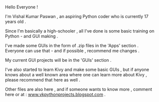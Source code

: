 Hello Everyone !

I'm Vishal Kumar Paswan , an aspiring Python coder who is currently 17 years old . 

Since I'm basically a high-schooler , all I've done is some basic training on Python - and GUI making . 

I've made some GUIs in the form of .zip files in the 'Apps' section . Everyone can use that - and if possible , recommend me changes .

My current GUI projects will be in the 'GUIs' section .

I've also started to learn Kivy and make some basic GUIs , but if anyone knows about a well known area where one can learn more about Kivy , please recommend that here as well .

Other files are also here , and if someone wants to know more , comment here or at : www.vkpythonprojects.blogspot.com . 

